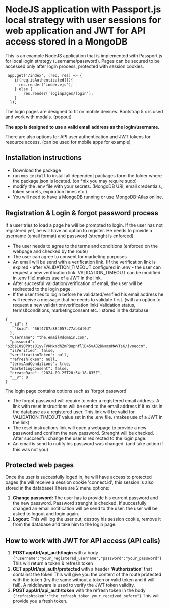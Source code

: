 # NodeJS application with Passport.js local strategy with user sessions for web application and JWT for API access stored in a MongoDB

This is an example NodeJS application that is implemented with Passport.js for local login strategy (username/password). Pages can be secured to be accessed only after login process, protected with session cookies.
```
 app.get('/index', (req, res) => {
    if(req.isAuthenticated()){
      res.render('index.ejs');
    } else {
        res.render('loginpages/login');
    }
  });
```

The login pages are designed to fit on mobile devices. Bootstrap 5.x is used and work with modals. (popout)

**The app is designed to use a valid email address as the login/username.**

There are also options for API user authentication and JWT tokens for resource access. (can be used for mobile apps for example)

## Installation instructions
- Download the package
- run ```nmp install``` to install all dependent packages form the folder where the package.json is located. (on *nix you may require sudo)
- modify the .env file with your secrets. (MongoDB URI, email credentials, token secrets, expiration times etc.)
- You will need to have a MongoDB running or use MongoDB-Atlas online.

## Registration & Login & forgot password process

If a user tries to load a page he will be prompted to login.
If the user has not registered yet, he will have an option to register. He needs to provide a username (email format) and password (strenght is enforced)
- The user needs to agree to the terms and conditions (enforced on the webpage and checked by the route)
- The user can agree to consent for marketing purposes
- An email will be send with a verification link. (If the verification link is expired - after VALIDATION_TIMEOUT configured in .env - the user can request a new verification link. VALIDATION_TIMEOUT can be modified in .env file) makes use of a JWT in the link.
- After succesful validation/verification of email, the user will be redirected to the login page.
- If the user tries to login before he validated/verified his email address he will receive a message that he needs to validate first. (with an option to request a new validation/verification link)
Validation status, terms&conditions, marketingconsent etc. I stored in the database.
```
{
  "_id": {
    "$oid": "66f4787a884057c77ab3df0d"
  },
  "username": "the.email@domain.com",
  "password": "$2b$10$OPOtz81yvFVKMxYdhZmPBupnfllD45vAB2DNmcuMAVTsK/ivoeocm",
  "isVerified": false,
  "verificationToken": null,
  "refreshToken": null,
  "termsAndConditions": true,
  "marketingConsent": false,
  "createDate": "2024-09-25T20:54:18.835Z",
  "__v": 0
}
```

  
The login page contains options such as 'forgot password'
- The forgot password will require to enter a registered email address. A link with reset instructions will be send to the email address if it exists in the database as a registered user. This link will be valid for VALIDATION_TIMEOUT value set in the .env file. (makes use of a JWT in the link)
- The reset instructions link will open a webpage to provide a new password and confirm the new password. Strenght will be checked. After succsesful change the user is redirected to the login page.
- An email is send to notify his password was changed. (and take action if this was not you)

## Protected web pages
Once the user is succesfully loged in, he will have access to protected pages (he will receive a session cookie 'connect.id', this session is also stored in the database)
There are 2 menu options:
1. **Change password:** The user has to provide his current password and the new password. Password strenght is checked. If succesfully changed an email notification will be send to the user. the user will be asked to logout and login again.
2. **Logout:** This will log the user out, destroy his session cookie, remove it from the database and take him to the login page.


## How to work with JWT for API access (API calls)
1. **POST appUrl/api_auth/login** with a body ```{"username":"your_registered_username","password":"your_password"}```
This will return a token & refresh token
2. **GET appUrl/api_auth/protected** with a header **'Authorization'** that containst the token
This will give you the content of the route protected with the token (try the same without a token or valid token and it will fail).
A middleware is used to verify the JWT token validity.
3. **POST appUrl/api_auth/token** with the refresh token in the body ```{"refreshtoken":"the_refresh_token_your_received_before"}```
This will provide you a fresh token.
